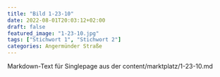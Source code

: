 ```yaml
---
title: "Bild 1-23-10"
date: 2022-08-01T20:03:12+02:00
draft: false
featured_image: "1-23-10.jpg"
tags: ["Stichwort 1", "Stichwort 2"]
categories: Angermünder Straße
---
```



Markdown-Text für Singlepage aus der content/marktplatz/1-23-10.md